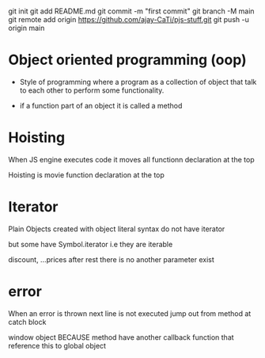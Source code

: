 #

git init
git add README.md
git commit -m "first commit"
git branch -M main
git remote add origin https://github.com/ajay-CaTi/pjs-stuff.git
git push -u origin main

# Object oriented programming (oop)

- Style of programming where a program as a collection of object that talk to each other to perform some functionality.

- if a function part of an object it is called a method

# Hoisting

When JS engine executes code it moves all functionn declaration at the top

Hoisting is movie function declaration at the top

# Iterator

Plain Objects created with object literal syntax do not have iterator

but some have Symbol.iterator i.e they are iterable

discount, ...prices after rest there is no another parameter exist

# error

When an error is thrown next line is not executed jump out from method at catch block

window object BECAUSE method have another callback function that reference this to global object
